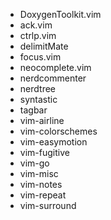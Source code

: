 - DoxygenToolkit.vim
- ack.vim
- ctrlp.vim
- delimitMate
- focus.vim
- neocomplete.vim
- nerdcommenter
- nerdtree
- syntastic
- tagbar
- vim-airline
- vim-colorschemes
- vim-easymotion
- vim-fugitive
- vim-go
- vim-misc
- vim-notes
- vim-repeat
- vim-surround
